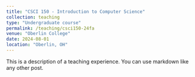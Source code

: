 ```yaml
---
title: "CSCI 150 - Introduction to Computer Science"
collection: teaching
type: "Undergraduate course"
permalink: /teaching/csci150-24fa
venue: "Oberlin College"
date: 2024-08-01
location: "Oberlin, OH"
---
```


This is a description of a teaching experience. You can use markdown like any other post.